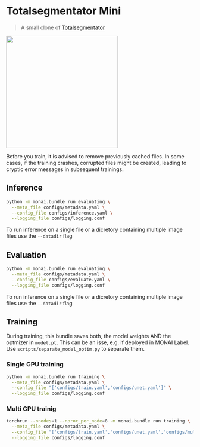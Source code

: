 # Totalsegmentator Mini
> A small clone of [Totalsegmentator](https://github.com/wasserth/TotalSegmentator)

<img src="https://user-images.githubusercontent.com/37253540/216309343-ab6e3d64-2f13-43b4-93c0-4fa85e8e57fa.png"  width="300" height="300">

Before you train, it is advised to remove previously cached files. In some cases, if the training crashes, corrupted files might be created, leading to cryptic error messages in subsequent trainings. 

## Inference

```bash
python -m monai.bundle run evaluating \
  --meta_file configs/metadata.yaml \
  --config_file configs/inference.yaml \
  --logging_file configs/logging.conf
```
To run inference on a single file or a dicretory containing multiple image files use the `--datadir` flag

## Evaluation

```bash
python -m monai.bundle run evaluating \
  --meta_file configs/metadata.yaml \
  --config_file configs/evaluate.yaml \
  --logging_file configs/logging.conf
```
To run inference on a single file or a dicretory containing multiple image files use the `--datadir` flag

## Training

During training, this bundle saves both, the model weights AND the optmizer in `model.pt`. This can be an isse, e.g. if deployed in MONAI Label. Use `scripts/separate_model_optim.py` to separate them. 

### Single GPU training

```bash
python -m monai.bundle run training \
  --meta_file configs/metadata.yaml \
  --config_file "['configs/train.yaml','configs/unet.yaml']" \
  --logging_file configs/logging.conf
```

### Multi GPU trainig

```bash
torchrun --nnodes=1 --nproc_per_node=8 -m monai.bundle run training \
  --meta_file configs/metadata.yaml \
  --config_file "['configs/train.yaml','configs/unet.yaml','configs/multi_gpu_train.yaml']" \
  --logging_file configs/logging.conf
```
